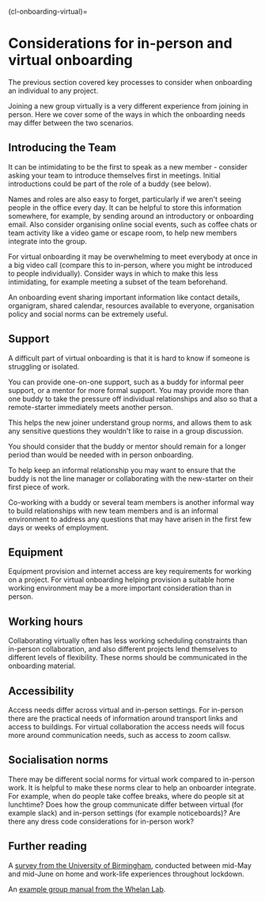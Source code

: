 (cl-onboarding-virtual)=
# Considerations for in-person and virtual onboarding

The previous section covered key processes to consider when onboarding an individual to any project. 

Joining a new group virtually is a very different experience from joining in person. Here we cover some of the ways in which the onboarding needs may differ between the two scenarios.

## Introducing the Team

It can be intimidating to be the first to speak as a new member - consider asking your team to introduce themselves first in meetings. Initial introductions could be part of the role of a buddy (see below).

Names and roles are also easy to forget, particularly if we aren't seeing people in the office every day.
It can be helpful to store this information somewhere, for example, by sending around an introductory or onboarding email.
Also consider organising online social events, such as coffee chats or team activity like a video game or escape room, to help new members integrate into the group.

For virtual onboarding it may be overwhelming to meet everybody at once in a big video call (compare this to in-person, where you might be introduced to people individually). Consider ways in which to make this less intimidating, for example meeting a subset of the team beforehand.

An onboarding event sharing important information like contact details, organigram, shared calendar, resources available to everyone, organisation policy and social norms can be extremely useful.

## Support

A difficult part of virtual onboarding is that it is hard to know if someone is struggling or isolated. 

You can provide one-on-one support, such as a buddy for informal peer support, or a mentor for more formal support. You may provide more than one buddy to take the pressure off individual relationships and also so that a remote-starter immediately meets another person.

This helps the new joiner understand group norms, and allows them to ask any sensitive questions they wouldn't like to raise in a group discussion.

You should consider that the buddy or mentor should remain for a longer period than would be needed with in person onboarding. 

To help keep an informal relationship you may want to ensure that the buddy is not the line manager or collaborating with the new-starter on their first piece of work.

Co-working with a buddy or several team members is another informal way to build relationships with new team members and is an informal environment to address any questions that may have arisen in the first few days or weeks of employment.

## Equipment

Equipment provision and internet access are key requirements for working on a project. For virtual onboarding helping provision a suitable home working environment may be a more important consideration than in person. 

## Working hours

Collaborating virtually often has less working scheduling constraints than in-person collaboration, and also different projects lend themselves to different levels of flexibility. These norms should be communicated in the onboarding material.


## Accessibility

Access needs differ across virtual and in-person settings. For in-person there are the practical needs of information around transport links and access to buildings. For virtual collaboration the access needs will focus more around communication needs, such as access to zoom callsw.

## Socialisation norms

There may be different social norms for virtual work compared to in-person work. It is helpful to make these norms clear to help an onboarder integrate. For example, when do people take coffee breaks, where do people sit at lunchtime? Does how the group communicate differ between virtual (for example slack) and in-person settings (for example noticeboards)? Are there any dress code considerations for in-person work? 


## Further reading

A [survey from the University of Birmingham](https://www.birmingham.ac.uk/Documents/college-social-sciences/business/research/wirc/epp-working-from-home-COVID-19-lockdown.pdf), conducted between mid-May and mid-June on home and work-life experiences throughout lockdown.

An [example group manual from the Whelan Lab](https://fionajanewhelan.wixsite.com/home/manual).
